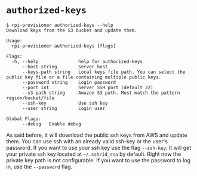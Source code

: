 # `authorized-keys`

```shell
$ rpi-provisioner authorized-keys --help
Download keys from the S3 bucket and update them.

Usage:
  rpi-provisioner authorized-keys [flags]

Flags:
  -h, --help               help for authorized-keys
      --host string        Server host
      --keys-path string   Local keys file path. You can select the public key file or a file containing multiple public keys.
      --password string    Login password
      --port int           Server SSH port (default 22)
      --s3-path string     Amazon S3 path. Must match the pattern region/bucket/file
      --ssh-key            Use ssh key
      --user string        Login user

Global Flags:
      --debug   Enable debug
```

As said before, it will download the public ssh keys from AWS and update them. You can use ssh with an already valid ssh-key or the user's password. If you want to use your ssh key use the flag `--ssh-key`. It will get your private ssh key located at `~/.ssh/id_rsa` by default. Right now the private key path is not configurable. If you want to use the password to log in, use the `--password` flag.
